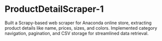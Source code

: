 # ProductDetailScraper-1
 Built a Scrapy-based web scraper for Anaconda online store, extracting product details like name, prices, sizes, and colors. Implemented category navigation, pagination, and CSV storage for streamlined data retrieval.
